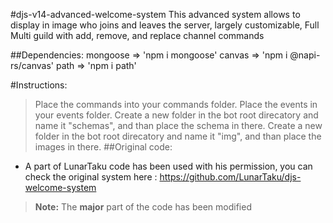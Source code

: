 #djs-v14-advanced-welcome-system
This advanced system allows to display in image who joins and leaves the server, largely customizable, Full Multi guild with add, remove, and replace channel commands

##Dependencies:
mongoose => 'npm i mongoose' canvas => 'npm i @napi-rs/canvas' path => 'npm i path'

#Instructions:
> Place the commands into your commands folder.
> Place the events in your events folder.
> Create a new folder in the bot root direcatory and name it "schemas", and than place the schema in there.
> Create a new folder in the bot root direcatory and name it "img", and than place the images in there.
##Original code:
- A part of LunarTaku code has been used with his permission, you can check the original system here : https://github.com/LunarTaku/djs-welcome-system
> **Note:** The **major** part of the code has been modified

